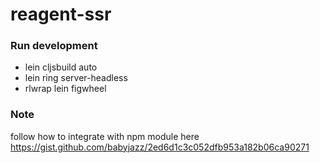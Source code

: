 # reagent-ssr

### Run development
- lein cljsbuild auto
- lein ring server-headless
- rlwrap lein figwheel


### Note
follow how to integrate with npm module here https://gist.github.com/babyjazz/2ed6d1c3c052dfb953a182b06ca90271